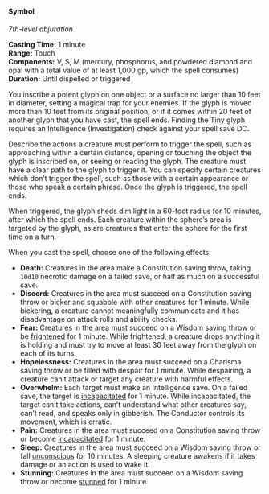 #### Symbol
<!-- TODO Check and tag this spell-->
<!-- markdownlint-disable-next-line no-emphasis-as-heading -->
_7th-level abjuration_

**Casting Time:** 1 minute \
**Range:** Touch \
**Components:** V, S, M (mercury, phosphorus, and powdered diamond and opal with a total value of at least 1,000 gp, which the spell consumes) \
**Duration:** Until dispelled or triggered

You inscribe a potent glyph on one object or a surface no larger than 10 feet in diameter, setting a magical trap for your enemies.
If the glyph is moved more than 10 feet from its original position, or if it comes within 20 feet of another glyph that you have cast, the spell ends.
Finding the Tiny glyph requires an Intelligence (Investigation) check against your spell save DC.

Describe the actions a creature must perform to trigger the spell, such as approaching within a certain distance, opening or touching the object the glyph is inscribed on, or seeing or reading the glyph.
The creature must have a clear path to the glyph to trigger it.
You can specify certain creatures which don’t trigger the spell, such as those with a certain appearance or those who speak a certain phrase.
Once the glyph is triggered, the spell ends.

When triggered, the glyph sheds dim light in a 60-foot radius for 10 minutes, after which the spell ends. Each creature within the sphere’s area is targeted by the glyph, as are creatures that enter the sphere for the first time on a turn.

When you cast the spell, choose one of the following effects.

- **Death:**
  Creatures in the area make a Constitution saving throw, taking `10d10` necrotic damage on a failed save, or half as much on a successful save.
- **Discord:**
  Creatures in the area must succeed on a Constitution saving throw or bicker and squabble with other creatures for 1 minute.
While bickering, a creature cannot meaningfully communicate and it has disadvantage on attack rolls and ability checks.
- **Fear:**
  Creatures in the area must succeed on a Wisdom saving throw or be [frightened](#Conditions_frightened) for 1 minute.
  While frightened, a creature drops anything it is holding and must try to move at least 30 feet away from the glyph on each of its turns.
- **Hopelessness:**
  Creatures in the area must succeed on a Charisma saving throw or be filled with despair for 1 minute.
  While despairing, a creature can’t attack or target any creature with harmful effects.
- **Overwhelm:**
  Each target must make an Intelligence save.
  On a failed save, the target is [incapacitated](#Conditions_incapacitated) for 1 minute.
  While incapacitated, the target can’t take actions, can’t understand what other creatures say, can’t read, and speaks only in gibberish. The Conductor controls its movement, which is erratic.
- **Pain:**
  Creatures in the area must succeed on a Constitution saving throw or become [incapacitated](#Conditions_incapacitated) for 1 minute.
- **Sleep:**
  Creatures in the area must succeed on a Wisdom saving throw or fall [unconscious](#Conditions_unconscious) for 10 minutes.
  A sleeping creature awakens if it takes damage or an action is used to wake it.
- **Stunning:**
  Creatures in the area must succeed on a Wisdom saving throw or become [stunned](#Conditions_stunned) for 1 minute.
